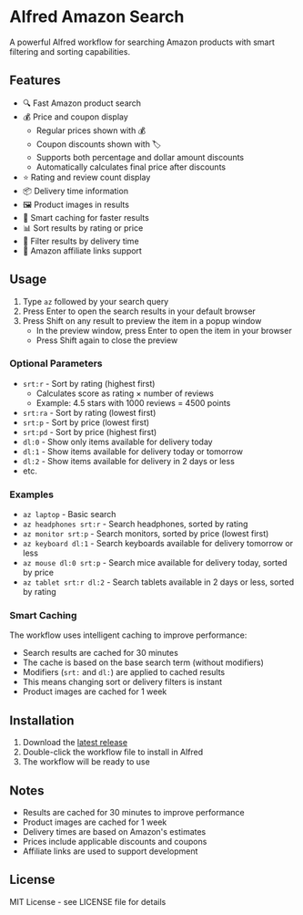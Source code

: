 # Alfred Amazon Search

A powerful Alfred workflow for searching Amazon products with smart filtering and sorting capabilities.

## Features

- 🔍 Fast Amazon product search
- 💰 Price and coupon display
  - Regular prices shown with 💰
  - Coupon discounts shown with 🏷️
  - Supports both percentage and dollar amount discounts
  - Automatically calculates final price after discounts
- ⭐ Rating and review count display
- 📦 Delivery time information
- 🖼️ Product images in results
- 🔄 Smart caching for faster results
- 📊 Sort results by rating or price
- 🚚 Filter results by delivery time
- 🔗 Amazon affiliate links support

## Usage

1. Type `az` followed by your search query
2. Press Enter to open the search results in your default browser
3. Press Shift on any result to preview the item in a popup window
   - In the preview window, press Enter to open the item in your browser
   - Press Shift again to close the preview

### Optional Parameters

- `srt:r` - Sort by rating (highest first)
  - Calculates score as rating × number of reviews
  - Example: 4.5 stars with 1000 reviews = 4500 points
- `srt:ra` - Sort by rating (lowest first)
- `srt:p` - Sort by price (lowest first)
- `srt:pd` - Sort by price (highest first)
- `dl:0` - Show only items available for delivery today
- `dl:1` - Show items available for delivery today or tomorrow
- `dl:2` - Show items available for delivery in 2 days or less
- etc.

### Examples

- `az laptop` - Basic search
- `az headphones srt:r` - Search headphones, sorted by rating
- `az monitor srt:p` - Search monitors, sorted by price (lowest first)
- `az keyboard dl:1` - Search keyboards available for delivery tomorrow or less
- `az mouse dl:0 srt:p` - Search mice available for delivery today, sorted by price
- `az tablet srt:r dl:2` - Search tablets available in 2 days or less, sorted by rating

### Smart Caching

The workflow uses intelligent caching to improve performance:
- Search results are cached for 30 minutes
- The cache is based on the base search term (without modifiers)
- Modifiers (`srt:` and `dl:`) are applied to cached results
- This means changing sort or delivery filters is instant
- Product images are cached for 1 week

## Installation

1. Download the [latest release](https://github.com/schwark/alfred-amazon/releases/latest)
2. Double-click the workflow file to install in Alfred
3. The workflow will be ready to use

## Notes

- Results are cached for 30 minutes to improve performance
- Product images are cached for 1 week
- Delivery times are based on Amazon's estimates
- Prices include applicable discounts and coupons
- Affiliate links are used to support development

## License

MIT License - see LICENSE file for details
